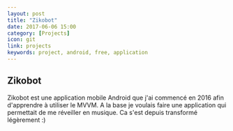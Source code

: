 ```yaml
---
layout: post
title: "Zikobot"
date: 2017-06-06 15:00
category: [Projects]
icon: git
link: projects
keywords: project, android, free, application
---
```


<h2>Zikobot</h2>
<p>
	Zikobot est une application mobile Android que j'ai commencé en 2016 afin d'apprendre à utiliser le MVVM.
	A la base je voulais faire une application qui permettait de me réveiller en musique.
	Ca s'est depuis transformé légèrement :)
</p>
